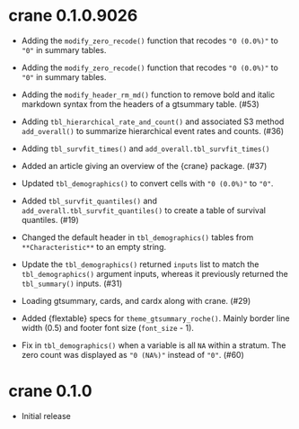 # crane 0.1.0.9026

* Adding the `modify_zero_recode()` function that recodes `"0 (0.0%)"` to `"0"` in summary tables.

* Adding the `modify_zero_recode()` function that recodes `"0 (0.0%)"` to `"0"` in summary tables.

* Adding the `modify_header_rm_md()` function to remove bold and italic markdown syntax from the headers of a gtsummary table. (#53)

* Adding `tbl_hierarchical_rate_and_count()` and associated S3 method `add_overall()` to summarize hierarchical event rates and counts. (#36)

* Adding `tbl_survfit_times()` and `add_overall.tbl_survfit_times()`

* Added an article giving an overview of the {crane} package. (#37)

* Updated `tbl_demographics()` to convert cells with `"0 (0.0%)"` to `"0"`.

* Added `tbl_survfit_quantiles()` and `add_overall.tbl_survfit_quantiles()` to create a table of survival quantiles. (#19)

* Changed the default header in `tbl_demographics()` tables from `**Characteristic**` to an empty string.

* Update the `tbl_demographics()` returned `inputs` list to match the `tbl_demographics()` argument inputs, whereas it previously returned the `tbl_summary()` inputs. (#31)

* Loading gtsummary, cards, and cardx along with crane. (#29)

* Added {flextable} specs for `theme_gtsummary_roche()`. Mainly border line width (0.5) and footer font size (`font_size` - 1).

* Fix in `tbl_demographics()` when a variable is all `NA` within a stratum. The zero count was displayed as `"0 (NA%)"` instead of `"0"`. (#60)

# crane 0.1.0

* Initial release
